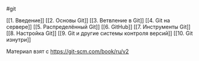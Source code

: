 #git

[[1. Введение]]
[[2. Основы Git]]
[[3. Ветвление в Git]]
[[4. Git на сервере]]
[[5. Распределённый Git]]
[[6. GitHub]]
[[7. Инструменты Git]]
[[8. Настройка Git]]
[[9. Git и другие системы контроля версий]]
[[10. Git изнутри]]

Материал взят с https://git-scm.com/book/ru/v2